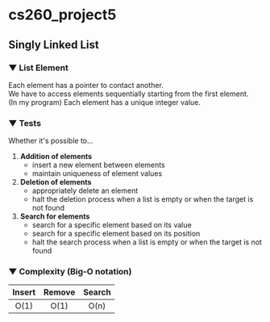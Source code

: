 # cs260_project5

## Singly Linked List

### ▼ List Element
Each element has a pointer to contact another.<br>
We have to access elements sequentially starting from the first element.<br>
(In my program) Each element has a unique integer value.

### ▼ Tests
Whether it's possible to...
1. **Addition of elements**
    - insert  a new element between elements
    - maintain uniqueness of element values
2. **Deletion of elements**
    - appropriately delete an element
    - halt the deletion process when a list is empty or when the target is not found
3. **Search for elements**
    - search for a specific element based on its value
    - search for a specific element based on its position
    - halt the search process when a list is empty or when the target is not found

### ▼ Complexity (Big-O notation)
|Insert|Remove|Search|
|:--:|:--:|:--:|
| O(1) | O(1) | O(n) |
